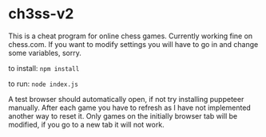 # ch3ss-v2
This is a cheat program for online chess games. Currently working fine on chess.com. If you want to modify settings you will have to go in and change some variables, sorry.

to install:
`npm install`

to run:
`node index.js`

A test browser should automatically open, if not try installing puppeteer manually.
After each game you have to refresh as I have not implemented another way to reset it. Only games on the initially browser tab will be modified, if you go to a new tab it will not work.
